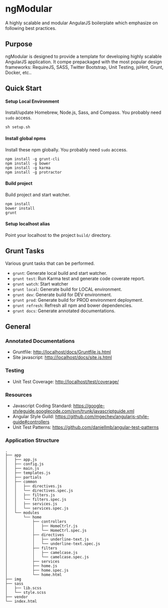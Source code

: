 # ngModular
A highly scalable and modular AngularJS boilerplate which emphasize on following best practices.

## Purpose
ngModular is designed to provide a template for developing highly scalable AngularJS application.  It compe prepackaged with the most popular design frameworks:  RequireJS, SASS, Twitter Bootstrap, Unit Testing, jsHint, Grunt, Docker, etc..

## Quick Start
#### Setup Local Environment
Install/update Homebrew, Node.js, Sass, and Compass. You probably need ```sudo``` access.

   	sh setup.sh
   	
#### Install global npms
Install these npm globally. You probably need ```sudo``` access.

	npm install -g grunt-cli
	npm install -g bower
	npm install -g karma
	npm install -g protractor
   	
#### Build project
Build project and start watcher.

	npm install
	bower install
	grunt

#### Setup localhost alias
Point your localhost to the project ```build/``` directory.

## Grunt Tasks
Various grunt tasks that can be performed.

- ```grunt```: Generate local build and start watcher.
- ```grunt test```: Run Karma test and generate code coverate report.
- ```grunt watch```: Start watcher
- ```grunt local```: Generate build for LOCAL environment.
- ```grunt dev```: Generate build for DEV environment.
- ```grunt prod```: Generate build for PROD environment deployment.
- ```grunt refresh```: Refresh all npm and bower dependencies.
- ```grunt docs```: Generate annotated documentations.
    
	
## General
### Annotated Documentations
- Gruntfile: <http://localhost/docs/Gruntfile.js.html>
- Site javascript: <http://localhost/docs/site.js.html>

### Testing
- Unit Test Coverage: <http://localhost/test/coverage/>

### Resources
- Javascript Coding Standard: <https://google-styleguide.googlecode.com/svn/trunk/javascriptguide.xml>
- Angular Style Guild: <https://github.com/mgechev/angularjs-style-guide#controllers>
- Unit Test Patterns: <https://github.com/daniellmb/angular-test-patterns>


### Application Structure
```
.
├── app
│   ├── app.js
│   ├── config.js
│   ├── main.js
│   ├── templates.js
│   ├── partials
│   ├── common
│   │   ├── directives.js
│   │   └── directives.spec.js
│   │   ├── filters.js
│   │   └── filters.spec.js
│   │   ├── services.js
│   │   └── services.spec.js
│   └── modules
│       └── home
│           ├── controllers
│           │	├── HomeCtrlr.js
│           │	└── HomeCtrl.spec.js
│           ├── directives
│           │	├── underline-text.js
│           │	└── underline-text.spec.js
│           ├── filters
│           │	├── camelcase.js
│           │	└── camelcase.spec.js
│           ├── services
│           ├── home.js
│           ├── home.spec.js
│           └── home.html
├── img
├── sass
│   ├── lib.scss
│   └── style.scss
├── vendor
└── index.html
```
